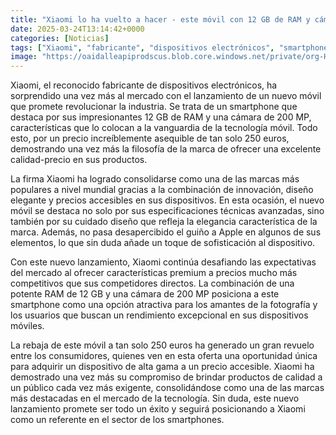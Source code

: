 ```yaml
---
title: "Xiaomi lo ha vuelto a hacer - este móvil con 12 GB de RAM y cámara de 200 MP se rebaja a 250 euros"
date: 2025-03-24T13:14:42+0000
categories: [Noticias]
tags: ["Xiaomi", "fabricante", "dispositivos electrónicos", "smartphone", "RAM", "cámara", "precio", "calidad-precio", "tecnología móvil", "innovación", "diseño elegante", "precios accesibles", "Apple", "características premium", "fotografía", "rendimiento excepcional", "oferta", "alta g"]
image: "https://oaidalleapiprodscus.blob.core.windows.net/private/org-HKmKxpuNw3Y88lm4EBrIPq0n/user-ZwiCXOggLL8ZNNKE2g7rXFmV/img-MyEsUx82qacyI7AGQ1TaCmOE.png?st=2025-03-24T12%3A14%3A42Z&se=2025-03-24T14%3A14%3A42Z&sp=r&sv=2024-08-04&sr=b&rscd=inline&rsct=image/png&skoid=d505667d-d6c1-4a0a-bac7-5c84a87759f8&sktid=a48cca56-e6da-484e-a814-9c849652bcb3&skt=2025-03-24T01%3A39%3A00Z&ske=2025-03-25T01%3A39%3A00Z&sks=b&skv=2024-08-04&sig=Cd7DZuwOdUsdNNooy/LZs3JAxLEX4QAjzEEjnp%2BCfEY%3D"
---
```


Xiaomi, el reconocido fabricante de dispositivos electrónicos, ha sorprendido una vez más al mercado con el lanzamiento de un nuevo móvil que promete revolucionar la industria. Se trata de un smartphone que destaca por sus impresionantes 12 GB de RAM y una cámara de 200 MP, características que lo colocan a la vanguardia de la tecnología móvil. Todo esto, por un precio increíblemente asequible de tan solo 250 euros, demostrando una vez más la filosofía de la marca de ofrecer una excelente calidad-precio en sus productos.

La firma Xiaomi ha logrado consolidarse como una de las marcas más populares a nivel mundial gracias a la combinación de innovación, diseño elegante y precios accesibles en sus dispositivos. En esta ocasión, el nuevo móvil se destaca no solo por sus especificaciones técnicas avanzadas, sino también por su cuidado diseño que refleja la elegancia característica de la marca. Además, no pasa desapercibido el guiño a Apple en algunos de sus elementos, lo que sin duda añade un toque de sofisticación al dispositivo.

Con este nuevo lanzamiento, Xiaomi continúa desafiando las expectativas del mercado al ofrecer características premium a precios mucho más competitivos que sus competidores directos. La combinación de una potente RAM de 12 GB y una cámara de 200 MP posiciona a este smartphone como una opción atractiva para los amantes de la fotografía y los usuarios que buscan un rendimiento excepcional en sus dispositivos móviles.

La rebaja de este móvil a tan solo 250 euros ha generado un gran revuelo entre los consumidores, quienes ven en esta oferta una oportunidad única para adquirir un dispositivo de alta gama a un precio accesible. Xiaomi ha demostrado una vez más su compromiso de brindar productos de calidad a un público cada vez más exigente, consolidándose como una de las marcas más destacadas en el mercado de la tecnología. Sin duda, este nuevo lanzamiento promete ser todo un éxito y seguirá posicionando a Xiaomi como un referente en el sector de los smartphones.
    